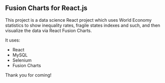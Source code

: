 ## Fusion Charts for React.js

This project is a data science React project which uses World Economy statistics to show inequality rates, fragile states indexes and such, and then
visualize the data via React Fusion Charts.

It uses:
    <ul>
        <li>React</li>
        <li>MySQL</li>
        <li>Selenium</li>
        <li>Fusion Charts</li>
    </ul>

Thank you for coming!


